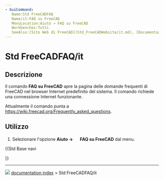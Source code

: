 ```yaml
---
- GuiCommand:
   Name:Std FreeCADFAQ
   Name/it:FAQ su FreeCAD
   MenuLocation:Aiuto → FAQ su FreeCAD
   Workbenches:Tutti
   SeeAlso:[Sito Web di FreeCAD](Std_FreeCADWebsite/it.md), [Documentazione utenti](Std_FreeCADUserHub/it.md), [Documentazione di scripting Python](Std_FreeCADPowerUserHub/it.md), [Forum di FreeCAD](Std_FreeCADForum/it.md)
---
```


# Std FreeCADFAQ/it



## Descrizione

Il comando **FAQ su FreeCAD** apre la pagina delle domande frequenti di FreeCAD nel browser Internet predefinito del sistema. Il comando richiede una connessione Internet funzionante.

Attualmente il comando punta a [<https://wiki.freecad.org/Frequently_asked_questions>](https://wiki.freecad.org/Frequently_asked_questions).



## Utilizzo

1.  Selezionare l\'opzione **Aiuto → <img src="images/Std_FreeCADFAQ.svg" width=16px> FAQ su FreeCAD** dal menu.





{{Std Base navi

}}



---
![](images/Button_right.svg) [documentation index](../README.md) > Std FreeCADFAQ/it
